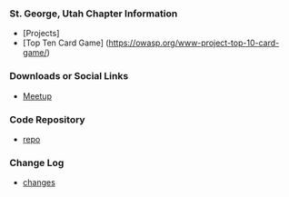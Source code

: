 ### St. George, Utah Chapter Information
* [Projects]
* [Top Ten Card Game] (https://owasp.org/www-project-top-10-card-game/)

### Downloads or Social Links
* [Meetup](https://www.meetup.com/St-George-Open-Web-Application-Security-Project-OWASP/)

### Code Repository
* [repo](#)

### Change Log
* [changes](#)

